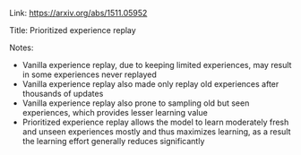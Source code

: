 Link: https://arxiv.org/abs/1511.05952

Title: Prioritized experience replay

Notes:
- Vanilla experience replay, due to keeping limited experiences, may result in some experiences never replayed
- Vanilla experience replay also made only replay old experiences after thousands of updates
- Vanilla experience replay also prone to sampling old but seen experiences, which provides lesser learning value
- Prioritized experience replay allows the model to learn moderately fresh and unseen experiences mostly and thus maximizes learning, as a result the learning effort generally reduces significantly
